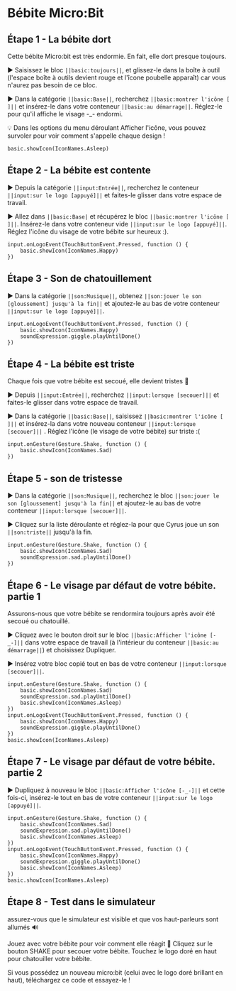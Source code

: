 # Bébite Micro:Bit
## Étape 1 - La bébite dort
Cette bébite Micro:bit est très endormie. En fait, elle dort presque toujours.

► Saisissez le bloc ``||basic:toujours||``, et glissez-le dans la boîte à outil (l'espace boîte à outils devient rouge et l'îcone poubelle apparaît) car vous n'aurez pas besoin de ce bloc.

► Dans la catégorie ``||basic:Base||``, recherchez ``||basic:montrer l'icône [ ]||`` et insérez-le dans votre conteneur ``||basic:au démarrage||``. Réglez-le pour qu'il affiche le visage -_- endormi.

💡 Dans les options du menu déroulant Afficher l'icône, vous pouvez survoler pour voir comment s'appelle chaque design !

``` blocks
basic.showIcon(IconNames.Asleep)
```
## Étape 2 - La bébite est contente
► Depuis la catégorie ``||input:Entrée||``, recherchez le conteneur ``||input:sur le logo [appuyé]||`` et faites-le glisser dans votre espace de travail.

► Allez dans ``||basic:Base|`` et récupérez le bloc ``||basic:montrer l'icône [ ]||``. Insérez-le dans votre conteneur vide ``||input:sur le logo [appuyé]||``. Réglez l'icône du visage de votre bébite sur heureux :).
``` blocks
input.onLogoEvent(TouchButtonEvent.Pressed, function () {
    basic.showIcon(IconNames.Happy)
})
```
## Étape 3 - Son de chatouillement

► Dans la catégorie ``||son:Musique||``, obtenez ``||son:jouer le son [gloussement] jusqu'à la fin||`` et ajoutez-le au bas de votre conteneur ``||input:sur le logo [appuyé]||``.
``` blocks
input.onLogoEvent(TouchButtonEvent.Pressed, function () {
    basic.showIcon(IconNames.Happy)
    soundExpression.giggle.playUntilDone()
})
```
## Étape 4 - La bébite est triste

Chaque fois que votre bébite est secoué, elle devient tristes 🙁

► Depuis ``||input:Entrée||``, recherchez ``||input:lorsque [secouer]||`` et faites-le glisser dans votre espace de travail.

► Dans la catégorie ``||basic:Base||``, saisissez ``||basic:montrer l'icône [ ]||`` et insérez-la dans votre nouveau conteneur ``||input:lorsque [secouer]||`` . Réglez l'icône (le visage de votre bébite) sur triste :(
``` blocks
input.onGesture(Gesture.Shake, function () {
    basic.showIcon(IconNames.Sad)
})
```
## Étape 5 - son de tristesse

► Dans la catégorie ``||son:Musique||``, recherchez le bloc ``||son:jouer le son [gloussement] jusqu'à la fin||`` et ajoutez-le au bas de votre conteneur ``||input:lorsque [secouer]||``.

► Cliquez sur la liste déroulante et réglez-la pour que Cyrus joue un son ``||son:triste||``  jusqu'à la fin.
``` blocks
input.onGesture(Gesture.Shake, function () {
    basic.showIcon(IconNames.Sad)
    soundExpression.sad.playUntilDone()
})
```
## Étape 6 - Le visage par défaut de votre bébite. partie 1

Assurons-nous que votre bébite se rendormira toujours après avoir été secoué ou chatouillé.

► Cliquez avec le bouton droit sur le bloc ``||basic:Afficher l'icône [-_-]||`` dans votre espace de travail (à l'intérieur du conteneur ``||basic:au démarrage||``) et choisissez Dupliquer.

► Insérez votre bloc copié tout en bas de votre conteneur ``||input:lorsque [secouer]||``.
``` blocks
input.onGesture(Gesture.Shake, function () {
    basic.showIcon(IconNames.Sad)
    soundExpression.sad.playUntilDone()
    basic.showIcon(IconNames.Asleep)
})
input.onLogoEvent(TouchButtonEvent.Pressed, function () {
    basic.showIcon(IconNames.Happy)
    soundExpression.giggle.playUntilDone()
})
basic.showIcon(IconNames.Asleep)
```
## Étape 7 - Le visage par défaut de votre bébite. partie 2

► Dupliquez à nouveau le bloc ``||basic:Afficher l'icône [-_-]||`` et cette fois-ci, insérez-le tout en bas de votre conteneur ``||input:sur le logo [appuyé]||``.
``` blocks
input.onGesture(Gesture.Shake, function () {
    basic.showIcon(IconNames.Sad)
    soundExpression.sad.playUntilDone()
    basic.showIcon(IconNames.Asleep)
})
input.onLogoEvent(TouchButtonEvent.Pressed, function () {
    basic.showIcon(IconNames.Happy)
    soundExpression.giggle.playUntilDone()
    basic.showIcon(IconNames.Asleep)
})
basic.showIcon(IconNames.Asleep)
```
## Étape 8 - Test dans le simulateur
assurez-vous que le simulateur est visible et que vos haut-parleurs sont allumés 🔊

Jouez avec votre bébite pour voir comment elle réagit 🐹
Cliquez sur le bouton SHAKE pour secouer votre bébite.
Touchez le logo doré en haut pour chatouiller votre bébite.

Si vous possédez un nouveau micro:bit (celui avec le logo doré brillant en haut), téléchargez ce code et essayez-le !